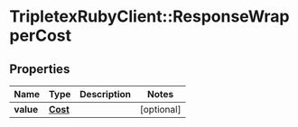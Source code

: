 # TripletexRubyClient::ResponseWrapperCost

## Properties
Name | Type | Description | Notes
------------ | ------------- | ------------- | -------------
**value** | [**Cost**](Cost.md) |  | [optional] 


